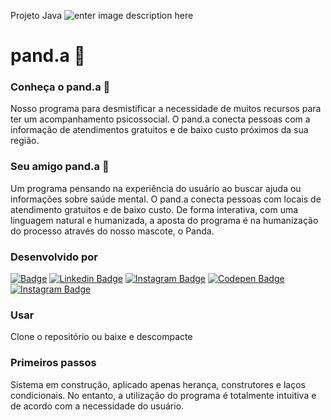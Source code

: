 Projeto Java
 ![enter image description here](https://lh3.googleusercontent.com/ur266-rtXl3DSwgQBjcv6Djzbq4c71zR_xi-hKiY_sWhJUgNz7nSnGYlQHuJfvqpsyzKtdqcvLl7_i55iaW1LUIfCL9QH9B683mdVna4ObUyum0NzoWVSWAeik4bwygvKB77YYUQQt8T4GP3x3NbmtWVb7rjWs5VPG5dPrSa7jR-FWyac7psE54lnFD4tzU9-QxbaPvnpSUBU-oAUjhvE-ePXQfONh2IRVFExPqIDUhauhY_smHvic7LXCB1Ac40VA_2aHTWSzm6UVhCHngbc0lIiAXbgXL1iyrqSIrqdIm0YmUHa_fM7YIAeCrQUC-fsDgKgtA9kdLJxZgeC-vOv9PbiAvOxNbPq5qZXVVDjrc0FZbjB0qpcOivY8yaMrbI56t3tPO8easaK2BMnrt-amy5y3iGPRWfQBgFj2U5Rq5Zlq-AOAamGSCukSYGIUzaoGDTnSxobYMcoRs0FOUgUzwCzlxlVVuaPEsRBhSWQw_vi3tGy1kKOAkUb_oge2U6buSjrFzi3b9uHhO0skB4yJqZe9HU8pXX61GtE8LWgMjlsAVWses-amIyiiCb4jQpdd7Ph1waqdsp6H584MR77dxCIuO2dy9oBgKX4yiV-uL3QQmZbg3riYQzfS1uYX0RARWdBxbIYgPnzb1pS_x9D82j9xb58etUqC4rFLOxD2kRE_Ges7qb5Q0YjTI1xS5bKXmt3tjbuCenRurWmyORK0Mm=w900-h210-no?authuser=0)

# pand.a 🐼

### Conheça o pand.a 🐼
Nosso programa para desmistificar a necessidade de muitos recursos para ter um acompanhamento psicossocial. O pand.a conecta pessoas com a informação de atendimentos gratuitos e de baixo custo próximos da sua região.

### Seu amigo pand.a 🐼
Um programa pensando na experiência do usuário ao buscar ajuda ou informações sobre saúde mental. O pand.a conecta pessoas com locais de atendimento gratuitos e de baixo custo. 
De forma interativa, com uma linguagem natural e humanizada, a aposta do programa é na humanização do processo através do nosso mascote, o Panda.

### Desenvolvido por
[![Badge](https://img.shields.io/badge/-Ary-green?style=flat-square&labelColor=black&logo=github&logoColor=white&link=https://github.com/arydsr)](https://github.com/arydsr) [![Linkedin Badge](https://img.shields.io/badge/-Marcos-green?style=flat-square&labelColor=black&logo=github&logoColor=white&link=https://github.com/marcospaulo46)](https://github.com/marcospaulo46) [![Instagram Badge](https://img.shields.io/badge/-Flávia-green?style=flat-square&labelColor=black&logo=github&logoColor=white&link=https://github.com/flantunes)](https://github.com/flantunes) [![Codepen Badge](https://img.shields.io/badge/-Renata-green?style=flat-square&labelColor=black&logo=github&logoColor=white&link=[https://github.com/renataintec)](https://github.com/renataintec) [![Instagram Badge](https://img.shields.io/badge/-Bruno-green?style=flat-square&labelColor=black&logo=github&logoColor=white&link=https://www.instagram.com/papodedev/)](https://github.com/bbaldaia)

### Usar
Clone o repositório ou baixe e descompacte

### Primeiros passos
Sistema em construção, aplicado apenas herança, construtores e laços condicionais. No entanto, a utilização do programa é totalmente intuitiva e de acordo com a necessidade do usuário.
